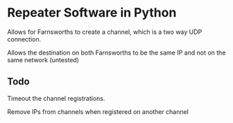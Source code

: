 # Repeater Software in Python
Allows for Farnsworths to create a channel, which is a two way UDP connection. 

Allows the destination on both Farnsworths to be the same IP and not on the same network (untested) 

## Todo
Timeout the channel registrations. 

Remove IPs from channels when registered on another channel
